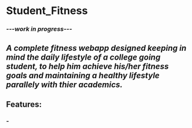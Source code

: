 # Student_Fitness
### *---work in progress---*

## *A complete fitness webapp designed keeping in mind the daily lifestyle of a college going student, to help him achieve his/her fitness goals and maintaining a healthy lifestyle parallely with thier academics.*

## Features:  
### -
